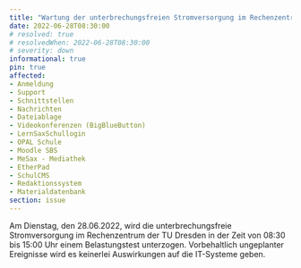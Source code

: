 ```yaml
---
title: "Wartung der unterbrechungsfreien Stromversorgung im Rechenzentrum der TU Dresden"
date: 2022-06-28T08:30:00
# resolved: true
# resolvedWhen: 2022-06-28T08:30:00
# severity: down
informational: true
pin: true 
affected:
- Anmeldung
- Support
- Schnittstellen
- Nachrichten
- Dateiablage
- Videokonferenzen (BigBlueButton)
- LernSaxSchullogin
- OPAL Schule
- Moodle SBS
- MeSax - Mediathek
- EtherPad
- SchulCMS
- Redaktionssystem
- Materialdatenbank
section: issue
---
```


Am Dienstag, den 28.06.2022, wird die unterbrechungsfreie Stromversorgung im Rechenzentrum der TU Dresden in der Zeit von 08:30 bis 15:00 Uhr einem Belastungstest unterzogen. Vorbehaltlich ungeplanter Ereignisse wird es keinerlei Auswirkungen auf die IT-Systeme geben.
